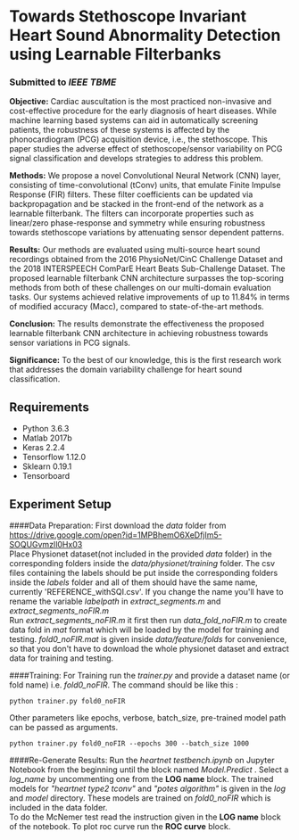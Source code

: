 # Towards Stethoscope Invariant Heart Sound Abnormality Detection using Learnable Filterbanks
### Submitted to *IEEE TBME*

**Objective:** Cardiac auscultation is the most practiced non-invasive and cost-effective procedure for the early diagnosis
of heart diseases. While machine learning based systems can aid in automatically screening patients, the robustness of these systems is affected by the phonocardiogram (PCG) acquisition device, i.e., the stethoscope. This paper studies the adverse effect of stethoscope/sensor variability on PCG signal classification and develops strategies to address this problem.

**Methods:** We propose a novel Convolutional Neural Network (CNN) layer, consisting of time-convolutional (tConv) units, that emulate Finite Impulse Response (FIR) filters. These filter coefficients can be updated via backpropagation and be stacked in the front-end of the network as a learnable filterbank. The filters can incorporate properties such as linear/zero phase-response and symmetry while ensuring robustness towards stethoscope variations by attenuating sensor dependent patterns.

**Results:** Our methods are evaluated using multi-source heart sound recordings obtained from the 2016 PhysioNet/CinC Challenge Dataset and the 2018 INTERSPEECH ComParE Heart Beats Sub-Challenge Dataset. The proposed learnable filterbank CNN architecture surpasses the top-scoring methods from both of these challenges on our multi-domain evaluation tasks. Our systems achieved relative improvements of up to 11.84% in terms of modified accuracy (Macc), compared to state-of-the-art methods.

**Conclusion:** The results demonstrate the effectiveness the proposed learnable filterbank CNN architecture in achieving robustness towards sensor variations in PCG signals.

**Significance:** To the best of our knowledge, this is the first research work that addresses the domain variability challenge for heart sound classification.

## Requirements
* Python 3.6.3
* Matlab 2017b
* Keras 2.2.4
* Tensorflow 1.12.0
* Sklearn 0.19.1
* Tensorboard

## Experiment Setup
####Data Preparation:
 First download the *data* folder from https://drive.google.com/open?id=1MPBhemO6XeDfjIm5-SOQUGvmzIl0Hx03<br />
Place Physionet dataset(not included in the provided *data* folder) in the corresponding folders inside the *data/physionet/training* folder.
The csv files containing the labels should be put inside the corresponding folders inside the *labels* folder and all of them should have the same name, currently 'REFERENCE_withSQI.csv'. 
If you change the name you'll have to rename the variable *labelpath* in  *extract_segments.m* and *extract_segments_noFIR.m*<br /> 
Run *extract_segments_noFIR.m* it first then run *data_fold_noFIR.m* to create data fold in *mat* format which will be loaded by the model for training and testing.
*fold0_noFIR.mat* is given inside *data/feature/folds* for convenience, so that you don't have to download the whole physionet dataset and extract data for training and testing.

####Training:
For Training run the *trainer.py* and provide a dataset name (or fold name) i.e. *fold0_noFIR*. The command should be like this : 
~~~~{.python}
python trainer.py fold0_noFIR
~~~~
Other parameters like epochs, verbose, batch_size, pre-trained model path can be passed as arguments. 
 ~~~~{.python}
python trainer.py fold0_noFIR --epochs 300 --batch_size 1000 
~~~~


####Re-Generate Results:
Run the *heartnet testbench.ipynb* on Jupyter Notebook from the beginning until the block named *Model.Predict* . 
Select a *log_name* by uncommenting one from the **LOG name** block. 
The trained models for *"heartnet type2 tconv"* and *"potes algorithm"* is given in the *log* and *model* directory. 
These models are trained on *fold0_noFIR* which is included in the data folder.  
To do the McNemer test read the instruction given in the **LOG name** block of the notebook.
To plot roc curve run the **ROC curve** block.
